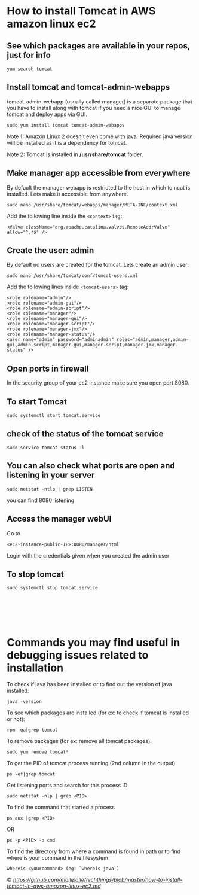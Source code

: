 <!-- JS use if these pages are used as githubpages. can be deleted if used elsewhere -->
<script src="https://code.jquery.com/jquery-3.2.1.min.js"></script>
<script src="script.js"></script>

# How to install Tomcat in AWS amazon linux ec2

## See which packages are available in your repos, just for info
```
yum search tomcat
```

## Install tomcat and tomcat-admin-webapps
tomcat-admin-webapp (usually called manager) is a separate package that you have to install along with tomcat if you need a nice GUI to manage tomcat and deploy apps via GUI.
```
sudo yum install tomcat tomcat-admin-webapps
```
Note 1: Amazon Linux 2 doesn't even come with java. Required java version will be installed as it is a dependency for tomcat.

Note 2: Tomcat is installed in **/usr/share/tomcat** folder.


## Make manager app accessible from everywhere
By default the manager webapp is restricted to the host in which tomcat is installed. Lets make it accessible from anywhere.
```
sudo nano /usr/share/tomcat/webapps/manager/META-INF/context.xml
```

Add the following line inside the `<context>` tag:
```
<Valve className="org.apache.catalina.valves.RemoteAddrValve" allow="^.*$" />
```

## Create the user: admin
By default no users are created for the tomcat. Lets create an admin user:
```
sudo nano /usr/share/tomcat/conf/tomcat-users.xml
```

Add the following lines inside `<tomcat-users>` tag:
```
<role rolename="admin"/> 
<role rolename="admin-gui"/> 
<role rolename="admin-script"/> 
<role rolename="manager"/> 
<role rolename="manager-gui"/> 
<role rolename="manager-script"/> 
<role rolename="manager-jmx"/> 
<role rolename="manager-status"/> 
<user name="admin" password="adminadmin" roles="admin,manager,admin-gui,admin-script,manager-gui,manager-script,manager-jmx,manager-status" />
```

## Open ports in firewall
In the security group of your ec2 instance make sure you open port 8080.

## To start Tomcat
```
sudo systemctl start tomcat.service
```

## check of the status of the tomcat service
```
sudo service tomcat status -l
```

## You can also check what ports are open and listening in your server
```
sudo netstat -ntlp | grep LISTEN
```
you can find 8080 listening

## Access the manager webUI
Go to 
```
<ec2-instance-public-IP>:8080/manager/html
```
Login with the credentials given when you created the admin user

## To stop tomcat
```
sudo systemctl stop tomcat.service
```
<br/>
<br/>
<br/>
<br/>

# Commands you may find useful in debugging issues related to installation

To check if java has been installed or to find out the version of java installed:
```
java -version
```

To see which packages are installed (for ex: to check if tomcat is installed or not):
```
rpm -qa|grep tomcat
```

To remove packages (for ex: remove all tomcat packages):
```
sudo yum remove tomcat*
```

To get the PID of tomcat process running (2nd column in the output)
```
ps -ef|grep tomcat
```

Get listening ports and search for this process ID
```
sudo netstat -nlp | grep <PID>
```

To find the command that started a process
```
ps aux |grep <PID>
```
OR
```
ps -p <PID> -o cmd
```

To find the directory from where a command is found in path or to find where is your command in the filesystem
```
whereis <yourcommand> (eg: `whereis java`)
```

&copy; _https://github.com/mallipalle/techthings/blob/master/how-to-install-tomcat-in-aws-amazon-linux-ec2.md_
